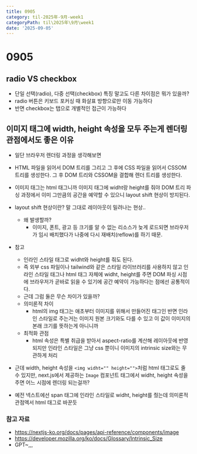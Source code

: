 ```yaml
---
title: 0905
category: til-2025年-9月-week1
categoryPath: til\2025年\9月\week1
date: '2025-09-05'
---
```

# 0905

## radio VS checkbox  
- 단일 선택(radio), 다중 선택(checkbox) 특징 말고도 다른 차이점은 뭐가 있을까?  
- radio 버튼은 키보드 포커싱 때 화살표 방향으로만 이동 가능하다  
- 반면 checkbox는 탭으로 개별적인 접근이 가능하다  
## 이미지 태그에 width, height 속성을 모두 주는게 렌더링 관점에서도 좋은 이유  
- 일단 브라우저 렌더링 과정을 생각해보면  
- HTML 파일을 읽어서 DOM 트리를 그리고 그 후에 CSS 파일을 읽어서 CSSOM 트리를 생성한다. 그 후 DOM 트리와 CSSOM을 결합해 렌더 트리를 생성한다.

- 이미지 태그는 html 태그니까 이미지 태그에 widht랑 height를 줘야 DOM 트리 파싱 과정에서 이미 그만큼의 공간을 예약할 수 있으니 layout shift 현상이 방지된다.   
- layout shift 현상이란? 말 그대로 레이아웃이 밀려나는 현상..  
	- 왜 발생할까?  
		- 이미지, 폰트, 광고 등 크기를 알 수 없는 리소스가 늦게 로드되면 브라우저가 임시 배치했다가 나중에 다시 재배치(reflow)를 하기 때문.

- 참고  
	- 인라인 스타일 태그로 widht와 height를 줘도 된다.   
	- 즉 외부 css 파일이나 tailwind와 같은 스타일 라이브러리를 사용하지 않고 인라인 스타일 태그나 html 태그 자체에 widht, height를 주면 DOM 파싱 시점에 브라우저가 곧바로 읽을 수 있기에 공간 예약이 가능하다는 점에선 공통적이다.  
	- 근데 그럼 둘은 무슨 차이가 있을까?  
	- 의미론적 차이  
		- html의 img 태그는 애초부터 이미지를 위해서 만들어진 태그인 반면 인라인 스타일로 주는거는 이미지 원본 크기와도 다를 수 있고 이 값이 이미지의 본래 크기를 뜻하는게 아니니까  
	- 최적화 관점  
		- html 속성은 특별 취급을 받아서 aspect-ratio를 계산해 레이아웃에 반영되지만 인라인 스타일은 그냥 css 뿐이니 이미지의 intrinsic size와는 무관하게 처리

- 근데 width, height 속성을 `<img widht="" height="">`처럼 html 태그로도 줄 수 있지만, next.js에서 제공하는 `Image` 컴포넌트 태그에서 widht, height 속성을 주면 어느 시점에 렌더링 되는걸까?  
- 예전 넥스트에선 span 태그에 인라인 스타일로 widht, height를 줬는데 의미론적 관점엑서 html 태그로 바꾼듯

### 참고 자료  
- https://nextjs-ko.org/docs/pages/api-reference/components/image  
- https://developer.mozilla.org/ko/docs/Glossary/Intrinsic_Size  
- GPT~,,,
